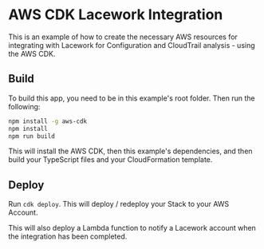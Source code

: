 # AWS CDK Lacework Integration

This is an example of how to create the necessary AWS resources for integrating with Lacework for Configuration and CloudTrail analysis - using the AWS CDK.

## Build

To build this app, you need to be in this example's root folder. Then run the following:

```bash
npm install -g aws-cdk
npm install
npm run build
```

This will install the AWS CDK, then this example's dependencies, and then build your TypeScript files and your CloudFormation template.

## Deploy

Run `cdk deploy`. This will deploy / redeploy your Stack to your AWS Account.

This will also deploy a Lambda function to notify a Lacework account when the integration has been completed.
